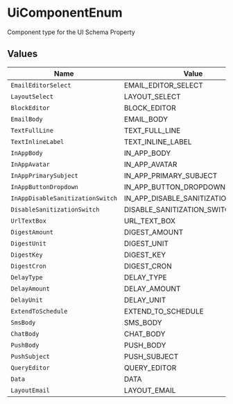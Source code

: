 # UiComponentEnum

Component type for the UI Schema Property


## Values

| Name                               | Value                              |
| ---------------------------------- | ---------------------------------- |
| `EmailEditorSelect`                | EMAIL_EDITOR_SELECT                |
| `LayoutSelect`                     | LAYOUT_SELECT                      |
| `BlockEditor`                      | BLOCK_EDITOR                       |
| `EmailBody`                        | EMAIL_BODY                         |
| `TextFullLine`                     | TEXT_FULL_LINE                     |
| `TextInlineLabel`                  | TEXT_INLINE_LABEL                  |
| `InAppBody`                        | IN_APP_BODY                        |
| `InAppAvatar`                      | IN_APP_AVATAR                      |
| `InAppPrimarySubject`              | IN_APP_PRIMARY_SUBJECT             |
| `InAppButtonDropdown`              | IN_APP_BUTTON_DROPDOWN             |
| `InAppDisableSanitizationSwitch`   | IN_APP_DISABLE_SANITIZATION_SWITCH |
| `DisableSanitizationSwitch`        | DISABLE_SANITIZATION_SWITCH        |
| `UrlTextBox`                       | URL_TEXT_BOX                       |
| `DigestAmount`                     | DIGEST_AMOUNT                      |
| `DigestUnit`                       | DIGEST_UNIT                        |
| `DigestKey`                        | DIGEST_KEY                         |
| `DigestCron`                       | DIGEST_CRON                        |
| `DelayType`                        | DELAY_TYPE                         |
| `DelayAmount`                      | DELAY_AMOUNT                       |
| `DelayUnit`                        | DELAY_UNIT                         |
| `ExtendToSchedule`                 | EXTEND_TO_SCHEDULE                 |
| `SmsBody`                          | SMS_BODY                           |
| `ChatBody`                         | CHAT_BODY                          |
| `PushBody`                         | PUSH_BODY                          |
| `PushSubject`                      | PUSH_SUBJECT                       |
| `QueryEditor`                      | QUERY_EDITOR                       |
| `Data`                             | DATA                               |
| `LayoutEmail`                      | LAYOUT_EMAIL                       |